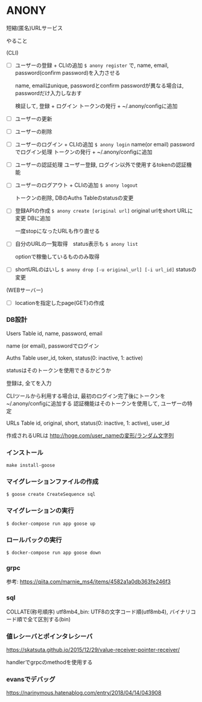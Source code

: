 # ANONY
短縮(匿名)URLサービス


やること

(CLI)
- [ ] ユーザーの登録 + CLIの追加
    `$ anony register`
    で, name, email, password(confirm password)を入力させる

    name, emailはunique, passwordとconfirm passwordが異なる場合は, passwordだけ入力しなおす

    検証して, 登録 + ログイン
    トークンの発行 + ~/.anony/configに追加

- [ ] ユーザーの更新

- [ ] ユーザーの削除

- [ ] ユーザーのログイン + CLIの追加
    `$ anony login`
    name(or email) passwordでログイン処理
    トークンの発行 + ~/.anony/configに追加

- [ ] ユーザーの認証処理
    ユーザー登録, ログイン以外で使用するtokenの認証機能

- [ ] ユーザーのログアウト + CLIの追加
    `$ anony logout`

    トークンの削除, DBのAuths Tableのstatusの変更

- [ ] 登録APIの作成
    `$ anony create [original url]`
    original urlをshort URLに変更
    DBに追加

    一度stopになったURLも作り直せる

- [ ] 自分のURLの一覧取得　status表示も
    `$ anony list`

    optionで稼働しているもののみ取得

- [ ] shortURLのはいし
    `$ anony drop [-u original_url] [-i url_id]`
    statusの変更

(WEBサーバー)
- [ ] locationを指定したpage(GET)の作成

### DB設計

Users Table
id, name, password, email

name (or email), passwordでログイン

Auths Table
user_id, token, status(0: inactive, 1: active)

statusはそのトークンを使用できるかどうか

登録は, 全てを入力

CLIツールから利用する場合は, 最初のログイン完了後にトークンを~/.anony/configに追加する
認証機能はそのトークンを使用して, ユーザーの特定


URLs Table
id, original, short, status(0: inactive, 1: active), user_id


作成されるURLは
http://hoge.com/user_nameの変形/ランダム文字列


### インストール
`make install-goose`

### マイグレーションファイルの作成
```
$ goose create CreateSequence sql
```

### マイグレーションの実行
```
$ docker-compose run app goose up
```
### ロールバックの実行
```
$ docker-compose run app goose down
```

### grpc
参考: https://qiita.com/marnie_ms4/items/4582a1a0db363fe246f3

### sql 
COLLATE(称号順序)
utf8mb4_bin: UTF8の文字コード順(utf8mb4), バイナリコード順で全て区別する(bin)


### 値レシーバとポインタレシーバ

https://skatsuta.github.io/2015/12/29/value-receiver-pointer-receiver/


handlerでgrpcのmethodを使用する


### evansでデバッグ

https://narinymous.hatenablog.com/entry/2018/04/14/043908